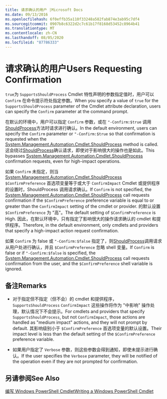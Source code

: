```yaml
---
title: 请求确认的用户 |Microsoft Docs
ms.date: 09/13/2016
ms.openlocfilehash: 6f0effb35a110f33248a582fab874e3ab95c7df4
ms.sourcegitcommit: 0907b8c6322d2c7c61b17f8168d53452c8964b41
ms.translationtype: MT
ms.contentlocale: zh-CN
ms.lasthandoff: 08/05/2020
ms.locfileid: "87786333"
---
```

# <a name="users-requesting-confirmation"></a><span data-ttu-id="47b91-102">请求确认的用户</span><span class="sxs-lookup"><span data-stu-id="47b91-102">Users Requesting Confirmation</span></span>

<span data-ttu-id="47b91-103">`true`为 `SupportsShouldProcess` Cmdlet 特性声明的参数指定值时，用户可以 `Confirm` 在命令提示符处指定参数。</span><span class="sxs-lookup"><span data-stu-id="47b91-103">When you specify a value of `true` for the `SupportsShouldProcess` parameter of the Cmdlet attribute declaration, users can specify the `Confirm` parameter at the command prompt.</span></span>

<span data-ttu-id="47b91-104">在默认的环境中，用户可以指定 `Confirm` 参数，或在 `"-Confirm:$true` 调用[ShouldProcess](/dotnet/api/System.Management.Automation.Cmdlet.ShouldProcess)方法时请求进行确认。</span><span class="sxs-lookup"><span data-stu-id="47b91-104">In the default environment, users can specify the `Confirm` parameter or `"-Confirm:$true` so that confirmation is requested when the [System.Management.Automation.Cmdlet.ShouldProcess](/dotnet/api/System.Management.Automation.Cmdlet.ShouldProcess) method is called.</span></span> <span data-ttu-id="47b91-105">这会绕过[ShouldProcess](/dotnet/api/System.Management.Automation.Cmdlet.ShouldProcess)确认请求，即使对于影响很大的操作也是如此。</span><span class="sxs-lookup"><span data-stu-id="47b91-105">This bypasses [System.Management.Automation.Cmdlet.ShouldProcess](/dotnet/api/System.Management.Automation.Cmdlet.ShouldProcess) confirmation requests, even for high-impact operations.</span></span>

<span data-ttu-id="47b91-106">如果 `Confirm` 未指定，则当[System.Management.Automation.Cmdlet.ShouldProcess](/dotnet/api/System.Management.Automation.Cmdlet.ShouldProcess) `$ConfirmPreference` 首选项变量等于或大于 `ConfirmImpact` Cmdlet 或提供程序的设置时，ShouldProcess 调用请求确认。</span><span class="sxs-lookup"><span data-stu-id="47b91-106">If `Confirm` is not specified, the [System.Management.Automation.Cmdlet.ShouldProcess](/dotnet/api/System.Management.Automation.Cmdlet.ShouldProcess) call requests confirmation if the `$ConfirmPreference` preference variable is equal to or greater than the `ConfirmImpact` setting of the cmdlet or provider.</span></span> <span data-ttu-id="47b91-107">的默认设置 `$ConfirmPreference` 为 "高"。</span><span class="sxs-lookup"><span data-stu-id="47b91-107">The default setting of `$ConfirmPreference` is High.</span></span> <span data-ttu-id="47b91-108">因此，在默认环境中，只有指定了影响很大的操作请求确认的 cmdlet 和提供程序。</span><span class="sxs-lookup"><span data-stu-id="47b91-108">Therefore, in the default environment, only cmdlets and providers that specify a high-impact action request confirmation.</span></span>

<span data-ttu-id="47b91-109">如果 `Confirm` 为 false 或 `"-Confirm:$false` 指定了，则[ShouldProcess](/dotnet/api/System.Management.Automation.Cmdlet.ShouldProcess)调用请求从用户处进行确认，并且 `$ConfirmPreference` 忽略 shell 变量。</span><span class="sxs-lookup"><span data-stu-id="47b91-109">If `Confirm` is false or if `"-Confirm:$false` is specified, the [System.Management.Automation.Cmdlet.ShouldProcess](/dotnet/api/System.Management.Automation.Cmdlet.ShouldProcess) call requests confirmation from the user, and the `$ConfirmPreference` shell variable is ignored.</span></span>

## <a name="remarks"></a><span data-ttu-id="47b91-110">备注</span><span class="sxs-lookup"><span data-stu-id="47b91-110">Remarks</span></span>

- <span data-ttu-id="47b91-111">对于指定但不指定（但不会）的 cmdlet 和提供程序， `SupportsShouldProcess` `ConfirmImpact` 这些操作将作为 "中影响" 操作处理，默认情况下不会提示。</span><span class="sxs-lookup"><span data-stu-id="47b91-111">For cmdlets and providers that specify `SupportsShouldProcess`, but not `ConfirmImpact`, those actions are handled as "medium impact" actions, and they will not prompt by default.</span></span> <span data-ttu-id="47b91-112">其影响级别小于 `$ConfirmPreference` 首选项变量的默认设置。</span><span class="sxs-lookup"><span data-stu-id="47b91-112">Their impact level is less than the default setting of the `$ConfirmPreference` preference variable.</span></span>

- <span data-ttu-id="47b91-113">如果用户指定了 `Verbose` 参数，则这些参数会得到通知，即使未提示进行确认。</span><span class="sxs-lookup"><span data-stu-id="47b91-113">If the user specifies the `Verbose` parameter, they will be notified of the operation even if they are not prompted for confirmation.</span></span>

## <a name="see-also"></a><span data-ttu-id="47b91-114">另请参阅</span><span class="sxs-lookup"><span data-stu-id="47b91-114">See Also</span></span>

[<span data-ttu-id="47b91-115">编写 Windows PowerShell Cmdlet</span><span class="sxs-lookup"><span data-stu-id="47b91-115">Writing a Windows PowerShell Cmdlet</span></span>](./writing-a-windows-powershell-cmdlet.md)
